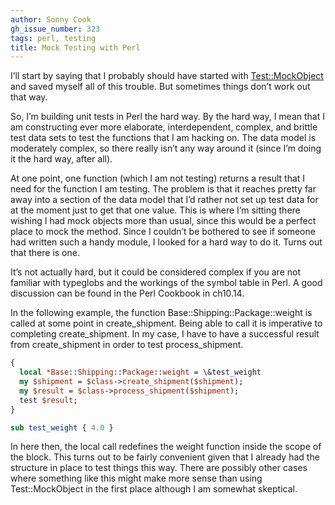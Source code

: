 ```yaml
---
author: Sonny Cook
gh_issue_number: 323
tags: perl, testing
title: Mock Testing with Perl
---
```




I’ll start by saying that I probably should have started with [Test::MockObject](https://metacpan.org/pod/release/CHROMATIC/Test-MockObject-1.09/lib/Test/MockObject.pm) and saved myself all of this trouble. But sometimes things don’t work out that way.

So, I’m building unit tests in Perl the hard way. By the hard way, I mean that I am constructing ever more elaborate, interdependent, complex, and brittle test data sets to test the functions that I am hacking on. The data model is moderately complex, so there really isn’t any way around it (since I’m doing it the hard way, after all).

At one point, one function (which I am not testing) returns a result that I need for the function I am testing. The problem is that it reaches pretty far away into a section of the data model that I’d rather not set up test data for at the moment just to get that one value. This is where I’m sitting there wishing I had mock objects more than usual, since this would be a perfect place to mock the method. Since I couldn’t be bothered to see if someone had written such a handy module, I looked for a hard way to do it. Turns out that there is one.

It’s not actually hard, but it could be considered complex if you are not familiar with typeglobs and the workings of the symbol table in Perl. A good discussion can be found in the Perl Cookbook in ch10.14.

In the following example, the function Base::Shipping::Package::weight is called at some point in create_shipment. Being able to call it is imperative to completing create_shipment. In my case, I have to have a successful result from create_shipment in order to test process_shipment.

```perl
{
  local *Base::Shipping::Package::weight = \&test_weight
  my $shipment = $class->create_shipment($shipment);
  my $result = $class->process_shipment($shipment);
  test $result;
}

sub test_weight { 4.0 }
```

In here then, the local call redefines the weight function inside the scope of the block. This turns out to be fairly convenient given that I already had the structure in place to test things this way. There are possibly other cases where something like this might make more sense than using Test::MockObject in the first place although I am somewhat skeptical.


